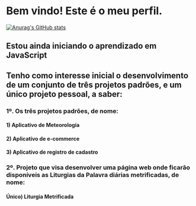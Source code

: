 # Bem vindo! Este é o meu perfil.
[![Anurag's GitHub stats](https://github-readme-stats.vercel.app/api?username=rgnc25)](https://github.com/anuraghazra/github-readme-stats)
## Estou ainda iniciando o aprendizado em JavaScript
## Tenho como interesse inicial o desenvolvimento de um conjunto de três projetos padrões, e um único projeto pessoal, a saber:

### 1º. Os três projetos padrões, de nome:
  #### 1) Aplicativo de Meteorologia
  #### 2) Aplicativo de e-commerce
  #### 3) Aplicativo de registro de cadastro

### 2º. Projeto que visa desenvolver uma página web onde ficarão disponíveis as Liturgias da Palavra diárias metrificadas, de nome:
  #### Único) Liturgia Metrificada
